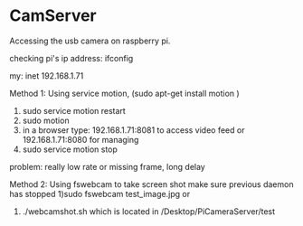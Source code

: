 # CamServer

Accessing the usb camera on raspberry pi.

checking pi's ip address:
ifconfig

my: 
inet 192.168.1.71

Method 1: Using service motion, (sudo apt-get install motion ) 
1) sudo service motion restart
2) sudo motion
3) in a browser type: 192.168.1.71:8081 to access video feed
or 192.168.1.71:8080 for managing
4) sudo service motion stop

problem: really low rate or missing frame, long delay

Method 2: Using fswebcam to take screen shot
make sure previous daemon has stopped
1)sudo fswebcam test_image.jpg
or 
1) ./webcamshot.sh 
which is located in /Desktop/PiCameraServer/test
